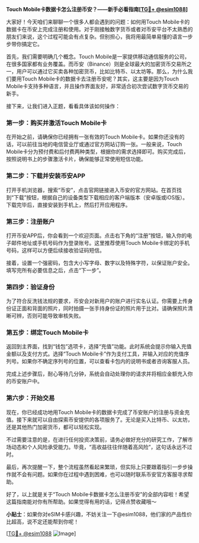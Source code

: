 **Touch Mobile卡数据卡怎么注册币安？——新手必看指南[[TG💪+ @esim1088](https://t.me/s/esim1088)]**

大家好！今天咱们来聊聊一个很多人都会遇到的问题：如何用Touch Mobile卡的数据卡在币安上完成注册和使用。对于刚接触数字货币或者对币安平台不太熟悉的朋友们来说，这个过程可能会有点复杂。但别担心，我将用最简单易懂的语言一步步带你搞定它。

首先，我们需要明确几个概念。Touch Mobile是一家提供移动通信服务的公司，在很多国家都有业务覆盖。而币安（Binance）则是全球最大的加密货币交易所之一，用户可以通过它买卖各种加密货币，比如比特币、以太坊等。那么，为什么我们要用Touch Mobile卡的数据卡去注册币安呢？其实，这主要是因为Touch Mobile卡支持多种语言，并且操作界面友好，非常适合初次尝试数字货币交易的新手。

接下来，让我们进入正题，看看具体该如何操作：

### 第一步：购买并激活Touch Mobile卡
在开始之前，请确保你已经拥有一张有效的Touch Mobile卡。如果你还没有的话，可以前往当地的电信营业厅或通过官方网站订购一张。一般来说，Touch Mobile卡分为预付费和后付费两种类型，根据你的需求选择即可。购买完成后，按照说明书上的步骤激活卡片，确保能够正常使用短信功能。

### 第二步：下载并安装币安APP
打开手机浏览器，搜索“币安”，点击官网链接进入币安的官方网站。在首页找到“下载”按钮，根据自己的设备类型下载相应的客户端版本（安卓版或iOS版）。下载完毕后，直接安装到手机上，然后打开应用程序。

### 第三步：注册账户
打开币安APP后，你会看到一个欢迎页面。点击右下角的“注册”按钮，输入你的电子邮件地址或手机号码作为登录账号。这里推荐使用Touch Mobile卡绑定的手机号码，这样可以方便后续接收验证码短信。

接着，设置一个强密码，包含大小写字母、数字以及特殊字符，以保证账户安全。填写完所有必要信息之后，点击“下一步”。

### 第四步：验证身份
为了符合反洗钱法规的要求，币安会对新用户的账户进行实名认证。你需要上传身份证正面和背面的照片，同时拍摄一张手持身份证的照片用于比对。请确保照片清晰可辨，否则可能导致审核失败。

### 第五步：绑定Touch Mobile卡
返回到主界面，找到“钱包”选项卡，选择“充值”功能。此时系统会提示你输入充值金额以及支付方式。选择“Touch Mobile卡”作为支付工具，并输入对应的充值序列号。如果你不确定序列号的位置，可以查看卡包内的说明书或者咨询客服人员。

完成上述步骤后，耐心等待几分钟，系统会自动处理你的请求并将相应金额充入你的币安账户中。

### 第六步：开始交易
现在，你已经成功地用Touch Mobile卡的数据卡完成了币安账户的注册与资金充值。接下来就可以自由探索币安提供的各项服务了。无论是买入比特币、以太坊，还是其他热门加密货币，都可以轻松实现。

不过需要注意的是，在进行任何投资决策前，请务必做好充分的研究工作，了解市场动态和个人风险承受能力。毕竟，“高收益往往伴随着高风险”，这句话永远不过时。

最后，再次提醒一下，整个流程虽然看起来繁琐，但实际上只要跟着指引一步步操作就不会有问题。如果你在过程中遇到困难，也可以随时联系币安官方客服寻求帮助。

好了，以上就是关于“Touch Mobile卡数据卡怎么注册币安”的全部内容啦！希望这篇指南能对你有所帮助。如果觉得有用的话，记得点赞收藏哦～

**小贴士**：如果你对eSIM卡感兴趣，不妨关注一下@esim1088，他们家的产品性价比超高，说不定还能帮到你呢！

[[TG💪+ @esim1088](https://t.me/s/esim1088) ![Image](https://i.postimg.cc/4NQfJmqS/Snipaste-2025-05-13-00-14-12.png)]